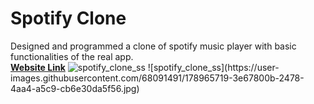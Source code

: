 <h1>Spotify Clone</h1>
Designed and programmed a clone of spotify music player with basic functionalities of the real app.<br>
<b><a href="https://vishalvs04.github.io/spotify_clone/">Website Link</a></b>

<img src="https://user-images.githubusercontent.com/68091491/178965719-3e67800b-2478-4aa4-a5c9-cb6e30da5f56.jpg" alt="spotify_clone_ss">
![spotify_clone_ss](https://user-images.githubusercontent.com/68091491/178965719-3e67800b-2478-4aa4-a5c9-cb6e30da5f56.jpg)
